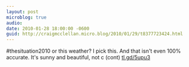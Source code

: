 ```yaml
---
layout: post
microblog: true
audio: 
date: 2010-01-28 18:00:00 -0600
guid: http://craigmcclellan.micro.blog/2010/01/29/t8377723424.html
---
```

#thesituation2010 or this weather? I pick this. And that isn't even 100% accurate. It's sunny and beautiful, not c (cont) [tl.gd/5upu3](http://tl.gd/5upu3)
